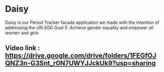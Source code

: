 # Daisy
Daisy is our Period Tracker facade application we made with the intention of addressing the UN SGD Goal 5: Achieve gender equality and empower all women and girls

## Video link : https://drive.google.com/drive/folders/1FEGfOJQNZ3n-G3Snt_r0N7UWYJJckUk9?usp=sharing

